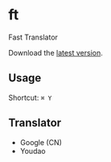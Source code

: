 # ft

Fast Translator

Download the [latest version](https://github.com/csbun/ft/releases).

## Usage

Shortcut: `⌘ Y`

## Translator

- Google (CN)
- Youdao
